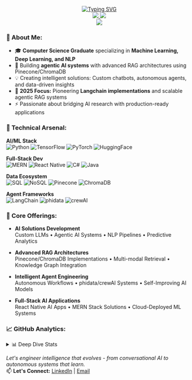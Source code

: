 <p align="center">
<a href="https://github.com/hasibwajid">
    <img src="https://readme-typing-svg.herokuapp.com?font=Georgia&duration=2000&pause=800&color=9745F5&center=true&multiline=true&width=650&height=80&lines=Hasib+Wajid;AI+%26+ML+Engineer+%7C+NLP+Expert+%7C+Full-Stack+Developer+%7C+%2425%2Fhr" alt="Typing SVG" />
</a>
<br/>

<a href="https://www.linkedin.com/in/hasibwajid">
    <img src="https://img.shields.io/badge/-LinkedIn-blue?style=flat-square&logo=linkedin&color=white">
</a>
<a href="mailto:haseebwajidpersonal@gmail.com">
    <img src="https://img.shields.io/badge/-Email-red?style=flat-square&logo=gmail&logoColor=white">
</a>

<br/> 

<a href="https://github.com/Hasibwajid">
    <img src="https://github-stats-alpha.vercel.app/api?username=hasibwajid&cc=22272e&width=500px&tc=9745F5&ic=fff&bc=0000">
</a>
</p>

### 🚀 About Me:
- 🎓 **Computer Science Graduate** specializing in **Machine Learning, Deep Learning, and NLP**
- 🤖 Building **agentic AI systems** with advanced RAG architectures using Pinecone/ChromaDB
- 💡 Creating intelligent solutions: Custom chatbots, autonomous agents, and data-driven insights
- 🥅 **2025 Focus:** Pioneering **Langchain implementations** and scalable agentic RAG systems
- ⚡ Passionate about bridging AI research with production-ready applications

### 🔧 Technical Arsenal:
**AI/ML Stack**  
![Python](https://img.shields.io/badge/-Python-3776AB?logo=python&logoColor=white)
![TensorFlow](https://img.shields.io/badge/-TensorFlow-FF6F00?logo=tensorflow)
![PyTorch](https://img.shields.io/badge/-PyTorch-EE4C2C?logo=pytorch)
![HuggingFace](https://img.shields.io/badge/-HuggingFace-FFD21E?logo=huggingface)

**Full-Stack Dev**  
![MERN](https://img.shields.io/badge/-MERN-61DAFB?logo=react&logoColor=black)
![React Native](https://img.shields.io/badge/-React_Native-61DAFB?logo=react)
![C#](https://img.shields.io/badge/-C%23-239120?logo=c-sharp)
![Java](https://img.shields.io/badge/-Java-007396?logo=java)

**Data Ecosystem**  
![SQL](https://img.shields.io/badge/-SQL-4479A1?logo=postgresql)
![NoSQL](https://img.shields.io/badge/-NoSQL-47A248?logo=mongodb)
![Pinecone](https://img.shields.io/badge/-Pinecone-430098)
![ChromaDB](https://img.shields.io/badge/-ChromaDB-FF6C37)

**Agent Frameworks**  
![LangChain](https://img.shields.io/badge/-LangChain-FF6C37)
![phidata](https://img.shields.io/badge/-phidata-6DB33F)
![crewAI](https://img.shields.io/badge/-crewAI-00599C)

### 💼 Core Offerings:
- **AI Solutions Development**  
  Custom LLMs • Agentic AI Systems • NLP Pipelines • Predictive Analytics

- **Advanced RAG Architectures**  
  Pinecone/ChromaDB Implementations • Multi-modal Retrieval • Knowledge Graph Integration

- **Intelligent Agent Engineering**  
  Autonomous Workflows • phidata/crewAI Systems • Self-Improving AI Models

- **Full-Stack AI Applications**  
  React Native AI Apps • MERN Stack Solutions • Cloud-Deployed ML Systems

### 📈 GitHub Analytics:
<details>
<summary>📊 Deep Dive Stats</summary>
<br>

![](http://github-profile-summary-cards.vercel.app/api/cards/profile-details?username=hasibwajid&theme=aura) 

![](http://github-profile-summary-cards.vercel.app/api/cards/repos-per-language?username=hasibwajid&theme=aura) 
![](http://github-profile-summary-cards.vercel.app/api/cards/most-commit-language?username=hasibwajid&theme=aura)

</details>

*Let's engineer intelligence that evolves - from conversational AI to autonomous systems that learn.*  
📫 **Let's Connect:** [LinkedIn](https://www.linkedin.com/in/hasibwajid) | [Email](mailto:haseebwajidpersonal@gmail.com)
